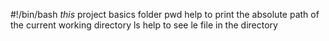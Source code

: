 #!/bin/bash
_this_ project 
basics folder
pwd help to print the absolute path of the current working directory
ls help to see le file in the directory 
